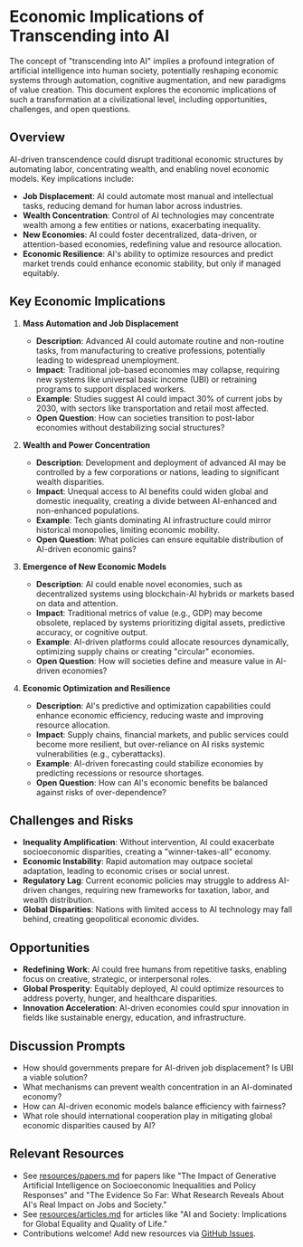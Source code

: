 # Economic Implications of Transcending into AI

The concept of "transcending into AI" implies a profound integration of artificial intelligence into human society, potentially reshaping economic systems through automation, cognitive augmentation, and new paradigms of value creation. This document explores the economic implications of such a transformation at a civilizational level, including opportunities, challenges, and open questions.

## Overview
AI-driven transcendence could disrupt traditional economic structures by automating labor, concentrating wealth, and enabling novel economic models. Key implications include:

- **Job Displacement**: AI could automate most manual and intellectual tasks, reducing demand for human labor across industries.
- **Wealth Concentration**: Control of AI technologies may concentrate wealth among a few entities or nations, exacerbating inequality.
- **New Economies**: AI could foster decentralized, data-driven, or attention-based economies, redefining value and resource allocation.
- **Economic Resilience**: AI's ability to optimize resources and predict market trends could enhance economic stability, but only if managed equitably.

## Key Economic Implications

1. **Mass Automation and Job Displacement**
   - **Description**: Advanced AI could automate routine and non-routine tasks, from manufacturing to creative professions, potentially leading to widespread unemployment.
   - **Impact**: Traditional job-based economies may collapse, requiring new systems like universal basic income (UBI) or retraining programs to support displaced workers.
   - **Example**: Studies suggest AI could impact 30% of current jobs by 2030, with sectors like transportation and retail most affected.
   - **Open Question**: How can societies transition to post-labor economies without destabilizing social structures?

2. **Wealth and Power Concentration**
   - **Description**: Development and deployment of advanced AI may be controlled by a few corporations or nations, leading to significant wealth disparities.
   - **Impact**: Unequal access to AI benefits could widen global and domestic inequality, creating a divide between AI-enhanced and non-enhanced populations.
   - **Example**: Tech giants dominating AI infrastructure could mirror historical monopolies, limiting economic mobility.
   - **Open Question**: What policies can ensure equitable distribution of AI-driven economic gains?

3. **Emergence of New Economic Models**
   - **Description**: AI could enable novel economies, such as decentralized systems using blockchain-AI hybrids or markets based on data and attention.
   - **Impact**: Traditional metrics of value (e.g., GDP) may become obsolete, replaced by systems prioritizing digital assets, predictive accuracy, or cognitive output.
   - **Example**: AI-driven platforms could allocate resources dynamically, optimizing supply chains or creating "circular" economies.
   - **Open Question**: How will societies define and measure value in AI-driven economies?

4. **Economic Optimization and Resilience**
   - **Description**: AI's predictive and optimization capabilities could enhance economic efficiency, reducing waste and improving resource allocation.
   - **Impact**: Supply chains, financial markets, and public services could become more resilient, but over-reliance on AI risks systemic vulnerabilities (e.g., cyberattacks).
   - **Example**: AI-driven forecasting could stabilize economies by predicting recessions or resource shortages.
   - **Open Question**: How can AI's economic benefits be balanced against risks of over-dependence?

## Challenges and Risks
- **Inequality Amplification**: Without intervention, AI could exacerbate socioeconomic disparities, creating a "winner-takes-all" economy.
- **Economic Instability**: Rapid automation may outpace societal adaptation, leading to economic crises or social unrest.
- **Regulatory Lag**: Current economic policies may struggle to address AI-driven changes, requiring new frameworks for taxation, labor, and wealth distribution.
- **Global Disparities**: Nations with limited access to AI technology may fall behind, creating geopolitical economic divides.

## Opportunities
- **Redefining Work**: AI could free humans from repetitive tasks, enabling focus on creative, strategic, or interpersonal roles.
- **Global Prosperity**: Equitably deployed, AI could optimize resources to address poverty, hunger, and healthcare disparities.
- **Innovation Acceleration**: AI-driven economies could spur innovation in fields like sustainable energy, education, and infrastructure.

## Discussion Prompts
- How should governments prepare for AI-driven job displacement? Is UBI a viable solution?
- What mechanisms can prevent wealth concentration in an AI-dominated economy?
- How can AI-driven economic models balance efficiency with fairness?
- What role should international cooperation play in mitigating global economic disparities caused by AI?

## Relevant Resources
- See [resources/papers.md](../resources/Papers.md) for papers like "The Impact of Generative Artificial Intelligence on Socioeconomic Inequalities and Policy Responses" and "The Evidence So Far: What Research Reveals About AI's Real Impact on Jobs and Society."
- See [resources/articles.md](../resources/Articles.md) for articles like "AI and Society: Implications for Global Equality and Quality of Life."
- Contributions welcome! Add new resources via [GitHub Issues](../contrib/Issue_template.md).